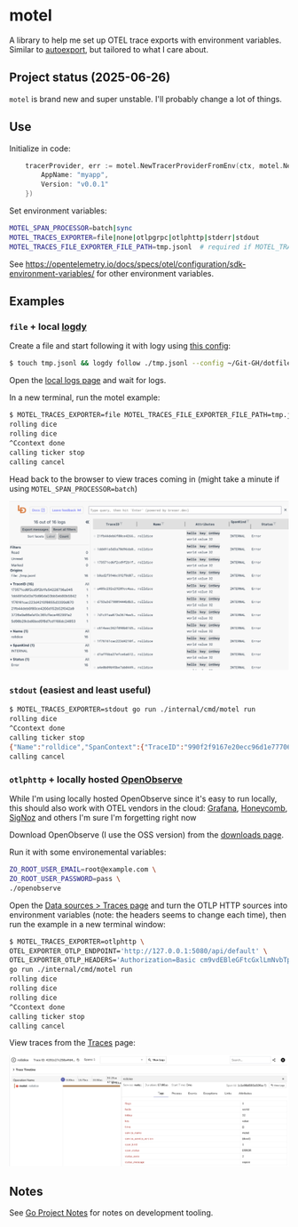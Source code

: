 # motel

A library to help me set up OTEL trace exports with environment variables. Similar to [autoexport](https://pkg.go.dev/go.opentelemetry.io/contrib/exporters/autoexport), but tailored to what I care about.

## Project status (2025-06-26)

`motel` is brand new and super unstable. I'll probably change a lot of things.

## Use

Initialize in code:

```go
	tracerProvider, err := motel.NewTracerProviderFromEnv(ctx, motel.NewTracerProviderFromEnvArgs{
		AppName: "myapp",
		Version: "v0.0.1"
	})
```

Set environment variables:

```bash
MOTEL_SPAN_PROCESSOR=batch|sync
MOTEL_TRACES_EXPORTER=file|none|otlpgrpc|otlphttp|stderr|stdout
MOTEL_TRACES_FILE_EXPORTER_FILE_PATH=tmp.jsonl  # required if MOTEL_TRACES_EXPORTER=file
```

See https://opentelemetry.io/docs/specs/otel/configuration/sdk-environment-variables/ for other environment variables.

## Examples

### `file` + local [logdy](https://logdy.dev/)

Create a file and start following it with logy using  [this config](https://github.com/bbkane/dotfiles/blob/master/logdy/dot-config/logdy.json):

```bash
$ touch tmp.jsonl && logdy follow ./tmp.jsonl --config ~/Git-GH/dotfiles/logdy/dot-config/logdy.json
```

Open the [local logs page](http://127.0.0.1:8080/) and wait for logs.

In a new terminal, run the motel example:

```bash
$ MOTEL_TRACES_EXPORTER=file MOTEL_TRACES_FILE_EXPORTER_FILE_PATH=tmp.jsonl  go run ./internal/cmd/motel run
rolling dice
rolling dice
^Ccontext done
calling ticker stop
calling cancel
```

Head back to the browser to view traces coming in (might take a minute if using `MOTEL_SPAN_PROCESSOR=batch`)

![logdy-demo](./README.assets/logdy-demo.png)

### `stdout` (easiest and least useful)

```bash
$ MOTEL_TRACES_EXPORTER=stdout go run ./internal/cmd/motel run
rolling dice
^Ccontext done
calling ticker stop
{"Name":"rolldice","SpanContext":{"TraceID":"990f2f9167e20ecc96d1e777061520fa","SpanID":"6be766f137dba10e","TraceFlags":"01","TraceState":"","Remote":false},"Parent":{"TraceID":"00000000000000000000000000000000","SpanID":"0000000000000000","TraceFlags":"00","TraceState":"","Remote":false},"SpanKind":1,"StartTime":"2025-08-03T16:23:12.24662-07:00","EndTime":"2025-08-03T16:23:12.246738958-07:00","Attributes":[{"Key":"hello","Value":{"Type":"STRING","Value":"world"}},{"Key":"key","Value":{"Type":"STRING","Value":"value"}},{"Key":"intkey","Value":{"Type":"INT64","Value":32}}],"Events":[{"Name":"exception","Attributes":[{"Key":"exception.type","Value":{"Type":"STRING","Value":"*errors.errorString"}},{"Key":"exception.message","Value":{"Type":"STRING","Value":"the oopsie error"}}],"DroppedAttributeCount":0,"Time":"2025-08-03T16:23:12.246735-07:00"}],"Links":null,"Status":{"Code":"Error","Description":"oopsie"},"DroppedAttributes":0,"DroppedEvents":0,"DroppedLinks":0,"ChildSpanCount":0,"Resource":[{"Key":"service.name","Value":{"Type":"STRING","Value":"motel"}},{"Key":"service.version","Value":{"Type":"STRING","Value":"(devel)"}}],"InstrumentationScope":{"Name":"go.bbkane.com/motel/internal/cmd/motel","Version":"","SchemaURL":"","Attributes":null},"InstrumentationLibrary":{"Name":"go.bbkane.com/motel/internal/cmd/motel","Version":"","SchemaURL":"","Attributes":null}}
calling cancel
```

### `otlphttp` + locally hosted [OpenObserve](https://openobserve.ai)

While I'm using locally hosted OpenObserve since it's easy to run locally, this should also work with OTEL vendors in the cloud: [Grafana](https://grafana.com/products/cloud/),  [Honeycomb](https://www.honeycomb.io/), [SigNoz](https://signoz.io/) and others I'm sure I'm forgetting right now

Download OpenObserve (I use the OSS version) from the [downloads page](https://openobserve.ai/downloads/).

Run it with some environemental variables:

```bash
ZO_ROOT_USER_EMAIL=root@example.com \
ZO_ROOT_USER_PASSWORD=pass \
./openobserve
```

Open the [Data sources > Traces page](http://127.0.0.1:5080/web/ingestion/custom/traces/opentelemetry?org_identifier=default) and turn the OTLP HTTP sources into environment variables (note: the headers seems to change each time), then run the example in a new terminal window:

```bash
$ MOTEL_TRACES_EXPORTER=otlphttp \
OTEL_EXPORTER_OTLP_ENDPOINT='http://127.0.0.1:5080/api/default' \
OTEL_EXPORTER_OTLP_HEADERS='Authorization=Basic cm9vdEBleGFtcGxlLmNvbTptODM4MDVDc2NZU1BZbTJP' \
go run ./internal/cmd/motel run
rolling dice
rolling dice
rolling dice
^Ccontext done
calling ticker stop
calling cancel
```

View traces from the [Traces](http://127.0.0.1:5080/web/traces?org_identifier=default) page:

![openobserve-demo](./README.assets/openobserve-demo.png)

## Notes

See [Go Project Notes](https://www.bbkane.com/blog/go-project-notes/) for notes on development tooling.
